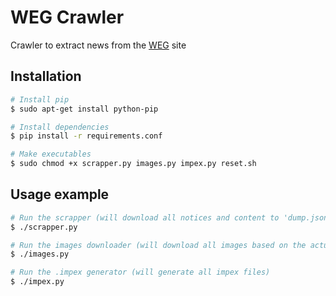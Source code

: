 # WEG Crawler
Crawler to extract news from the [WEG](http://www.weg.net) site

## Installation

```sh
# Install pip
$ sudo apt-get install python-pip

# Install dependencies
$ pip install -r requirements.conf

# Make executables
$ sudo chmod +x scrapper.py images.py impex.py reset.sh
```

## Usage example
```sh
# Run the scrapper (will download all notices and content to 'dump.json')
$ ./scrapper.py

# Run the images downloader (will download all images based on the actual path to 'data/news/images')
$ ./images.py

# Run the .impex generator (will generate all impex files)
$ ./impex.py
```